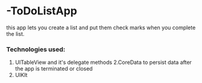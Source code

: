 # -ToDoListApp
this app lets you create a list and put them check marks when you complete the list.
   ### Technologies used:
   1. UITableView and it's delegate methods
   2.CoreData to persist data after the app is terminated or closed
   3. UIKIt



